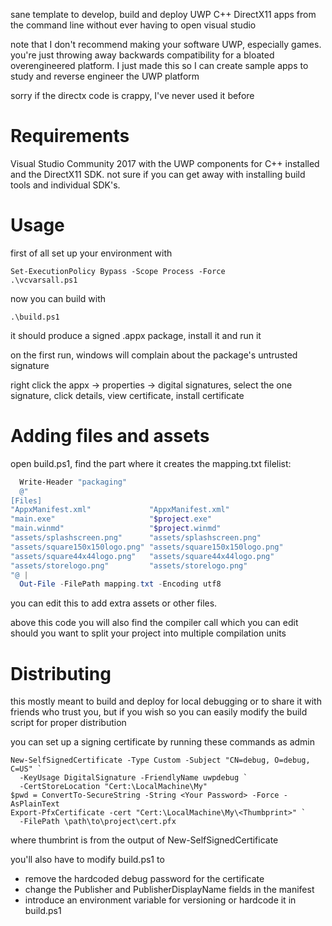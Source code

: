 sane template to develop, build and deploy UWP C++ DirectX11 apps from the
command line without ever having to open visual studio

note that I don't recommend making your software UWP, especially games.
you're just throwing away backwards compatibility for a bloated
overengineered platform. I just made this so I can create sample apps to
study and reverse engineer the UWP platform

sorry if the directx code is crappy, I've never used it before

# Requirements
Visual Studio Community 2017 with the UWP components for C++ installed and
the DirectX11 SDK. not sure if you can get away with installing build tools
and individual SDK's.

# Usage
first of all set up your environment with

```
Set-ExecutionPolicy Bypass -Scope Process -Force
.\vcvarsall.ps1
```

now you can build with

```
.\build.ps1
```

it should produce a signed .appx package, install it and run it

on the first run, windows will complain about the package's untrusted
signature

right click the appx -> properties -> digital signatures, select the
one signature, click details, view certificate, install certificate

# Adding files and assets
open build.ps1, find the part where it creates the mapping.txt filelist:

```ps1
  Write-Header "packaging"
  @"
[Files]
"AppxManifest.xml"             "AppxManifest.xml"
"main.exe"                     "$project.exe"
"main.winmd"                   "$project.winmd"
"assets/splashscreen.png"      "assets/splashscreen.png"
"assets/square150x150logo.png" "assets/square150x150logo.png"
"assets/square44x44logo.png"   "assets/square44x44logo.png"
"assets/storelogo.png"         "assets/storelogo.png"
"@ |
  Out-File -FilePath mapping.txt -Encoding utf8
```

you can edit this to add extra assets or other files.

above this code you will also find the compiler call which you can edit
should you want to split your project into multiple compilation units

# Distributing
this mostly meant to build and deploy for local debugging or to share it
with friends who trust you, but if you wish so you can easily modify the
build script for proper distribution

you can set up a signing certificate by running these commands as admin

```
New-SelfSignedCertificate -Type Custom -Subject "CN=debug, O=debug, C=US" `
  -KeyUsage DigitalSignature -FriendlyName uwpdebug `
  -CertStoreLocation "Cert:\LocalMachine\My"
$pwd = ConvertTo-SecureString -String <Your Password> -Force -AsPlainText
Export-PfxCertificate -cert "Cert:\LocalMachine\My\<Thumbprint>" `
  -FilePath \path\to\project\cert.pfx
```

where thumbrint is from the output of New-SelfSignedCertificate

you'll also have to modify build.ps1 to
* remove the hardcoded debug password for the certificate
* change the Publisher and PublisherDisplayName fields in the manifest
* introduce an environment variable for versioning or hardcode it in
  build.ps1
